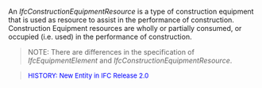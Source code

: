 ﻿An _IfcConstructionEquipmentResource_ is a type of construction equipment that is used as resource to assist in the performance of construction. Construction Equipment resources are wholly or partially consumed, or occupied (i.e. used) in the performance of construction.

> NOTE: There are differences in the specification of _IfcEquipmentElement_ and _IfcConstructionEquipmentResource_.
>

> <font color="#0000FF" size="-1">HISTORY: New Entity in IFC
		Release 2.0 </font>